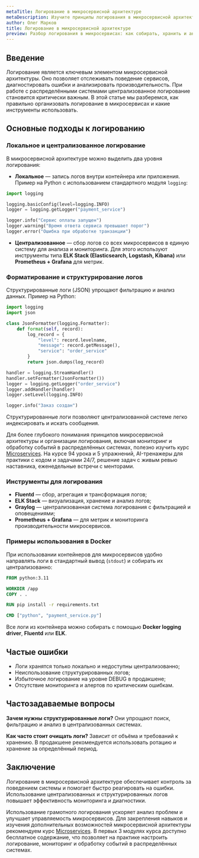 ```yaml
---
metaTitle: Логирование в микросервисной архитектуре
metaDescription: Изучите принципы логирования в микросервисной архитектуре, включая централизованный сбор логов, форматы сообщений и инструменты для мониторинга
author: Олег Марков
title: Логирование в микросервисной архитектуре
preview: Разбор логирования в микросервисах: как собирать, хранить и анализировать логи для поддержки стабильной работы распределённых систем
---
```


## Введение

Логирование является ключевым элементом микросервисной архитектуры. Оно позволяет отслеживать поведение сервисов, диагностировать ошибки и анализировать производительность. При работе с распределёнными системами централизованное логирование становится критически важным. В этой статье мы разберемся, как правильно организовать логирование в микросервисах и какие инструменты использовать.

## Основные подходы к логированию

### Локальное и централизованное логирование

В микросервисной архитектуре можно выделить два уровня логирования:

* **Локальное** — запись логов внутри контейнера или приложения. Пример на Python с использованием стандартного модуля `logging`:

```python
import logging

logging.basicConfig(level=logging.INFO)
logger = logging.getLogger("payment_service")

logger.info("Сервис оплаты запущен")
logger.warning("Время ответа сервиса превышает порог")
logger.error("Ошибка при обработке транзакции")
```

* **Централизованное** — сбор логов со всех микросервисов в единую систему для анализа и мониторинга. Для этого используют инструменты типа **ELK Stack (Elasticsearch, Logstash, Kibana)** или **Prometheus + Grafana** для метрик.

### Форматирование и структурирование логов

Структурированные логи (JSON) упрощают фильтрацию и анализ данных. Пример на Python:

```python
import logging
import json

class JsonFormatter(logging.Formatter):
    def format(self, record):
        log_record = {
            "level": record.levelname,
            "message": record.getMessage(),
            "service": "order_service"
        }
        return json.dumps(log_record)

handler = logging.StreamHandler()
handler.setFormatter(JsonFormatter())
logger = logging.getLogger("order_service")
logger.addHandler(handler)
logger.setLevel(logging.INFO)

logger.info("Заказ создан")
```

Структурированные логи позволяют централизованной системе легко индексировать и искать сообщения.

Для более глубокого понимания принципов микросервисной архитектуры и организации логирования, включая мониторинг и обработку событий в распределённых системах, полезно изучить курс [Microservices](https://purpleschool.ru/course/microservices?utm_source=knowledgebase&utm_medium=article&utm_campaign=Logirovanie_v_mikroservisnoj_arhitekture). На курсе 94 урока и 5 упражнений, AI-тренажеры для практики с кодом и задачами 24/7, решение задач с живым ревью наставника, еженедельные встречи с менторами.

### Инструменты для логирования

* **Fluentd** — сбор, агрегация и трансформация логов;
* **ELK Stack** — визуализация, хранение и анализ логов;
* **Graylog** — централизованная система логирования с фильтрацией и оповещениями;
* **Prometheus + Grafana** — для метрик и мониторинга производительности микросервисов.

### Примеры использования в Docker

При использовании контейнеров для микросервисов удобно направлять логи в стандартный вывод (`stdout`) и собирать их централизованно:

```dockerfile
FROM python:3.11

WORKDIR /app
COPY . .

RUN pip install -r requirements.txt

CMD ["python", "payment_service.py"]
```

Все логи из контейнера можно собирать с помощью **Docker logging driver**, **Fluentd** или **ELK**.

## Частые ошибки

* Логи хранятся только локально и недоступны централизованно;
* Неиспользование структурированных логов;
* Избыточное логирование на уровне DEBUG в продакшене;
* Отсутствие мониторинга и алертов по критическим ошибкам.

## Частозадаваемые вопросы

**Зачем нужны структурированные логи?**
Они упрощают поиск, фильтрацию и анализ в централизованных системах.

**Как часто стоит очищать логи?**
Зависит от объёма и требований к хранению. В продакшене рекомендуется использовать ротацию и хранение за определённый период.

## Заключение

Логирование в микросервисной архитектуре обеспечивает контроль за поведением системы и помогает быстро реагировать на ошибки. Использование централизованных и структурированных логов повышает эффективность мониторинга и диагностики.

Использование грамотного логирования ускоряет анализ проблем и улучшает управляемость микросервисов. Для закрепления навыков и изучения дополнительных возможностей микросервисной архитектуры рекомендуем курс [Microservices](https://purpleschool.ru/course/microservices?utm_source=knowledgebase&utm_medium=article&utm_campaign=Logirovanie_v_mikroservisnoj_arhitekture).
В первых 3 модулях курса доступно бесплатное содержание, что позволяет на практике настроить логирование, мониторинг и обработку событий в распределённых системах.

